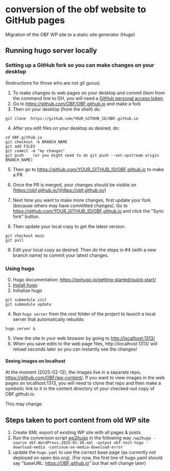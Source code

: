 # conversion of the obf website to GitHub pages

Migration of the OBF WP site to a static site generator (Hugo)

## Running hugo server locally

### Setting up a GitHub fork so you can make changes on your desktop
(Instructions for those who are not git gurus)

1. To make changes to web pages on your desktop and commit them from the command line to GH, you will need a
[GitHub personal access token](https://docs.github.com/en/authentication/keeping-your-account-and-data-secure/managing-your-personal-access-tokens).
2. Go to https://github.com/OBF/OBF.github.io and make a fork
3. Then on your desktop (from the shell) do:
```
git clone  https://github.com/YOUR_GITHUB_ID/OBF.github.io
```
4. After you edit files on your desktop as desired, do:
```
cd OBF.github.io
git checkout -b BRANCH_NAME
git add FILES
git commit -m "my changes"
git push    (or you might need to do git push --set-upstream origin BRANCH_NAME)
```

5. Then go to https://github.com/YOUR_GITHUB_ID/OBF.github.io to make a PR
6. Once the PR is merged, your changes should be visible on
[https://obf.github.io/](https://obf.github.io/)

7. Next time you want to make more changes, first update your fork
(because others may have committed changes). Go to
https://github.com/YOUR_GITHUB_ID/OBF.github.io and click the "Sync
fork" button.

8. Then update your local copy to get the latest version.
```
git checkout main
git pull
```
9. Edit your local copy as desired. Then do the steps in #4 (with a new branch name) to commit your latest changes.


### Using hugo
0. Hugo documentation: https://gohugo.io/getting-started/quick-start/
1. [Install hugo](https://gohugo.io/installation/)
2. Initialize hugo
```
git submodule init
git submodule update
```
4. Run `hugo server` from the root folder of the project to launch a local server that automatically rebuilds:
```
hugo server &
```
5. View the site in your web browser by going to [http://localhost:1313/](http://localhost:1313/)
6. When you save edits to the web page files,
   http://localhost:1313/ will reload seconds later so you can instantly see the changes!


#### Seeing images on localhost

At the moment (2025-02-12), the images live in a separate repo,
https://github.com/OBF/wp-content/. If you want to view images in the
web pages on localhost:1313, you will need to clone that repo and then
make a symbolic link to it in the content directory of your
checked-out copy of OBF.github.io.

This may change.

## Steps taken to port content from old WP site

1. Create XML export of existing WP site with all pages & posts
2. Run the conversion script [wp2hugo](https://github.com/ashishb/wp2hugo) in the following way `/wp2hugo -source obf.WordPress.2025-01-30.xml -output obf-test-hugo -download-media -continue-on-media-download-error`
3. update the `hugo.yaml` to use the correct base page (as currently
   not deployed on open-bio.org). (For now, the first line of
   hugo.yaml should say "baseURL: https://OBF.github.io" but that will
   change later)
   



